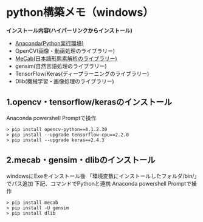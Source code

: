 # python構築メモ（windows）

__インストール内容(ハイパーリンクからインストール)__
- [Anaconda(Python実行環境)](https://www.anaconda.com/products/individual)
- OpenCV(画像・動画処理のライブラリー)
- [MeCab(日本語形態素解析のライブラリー)](https://github.com/ikegami-yukino/mecab/releases)
- gensim(自然言語処理のライブラリー)
- TensorFlow/Keras(ディープラーニングのライブラリー)
- Dlib(機械学習・画像処理のライブラリー)

## 1.opencv・tensorflow/kerasのインストール
Anaconda powershell Promptで操作
```dos
> pip install opencv-python==4.1.2.30
> pip install --upgrade tensorflow-cpu==2.2.0
> pip install --upgrade keras==2.4.3
```
## 2.mecab・gensim・dlibのインストール
windowsにExeをインストール後
「環境変数にインストールしたフォルダ/bin/」でパス追加
下記、コマンドでPythonと連携
Anaconda powershell Promptで操作
```dos
> pip install mecab
> pip install -U gensim
> pip install dlib
```
